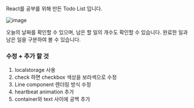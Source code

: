 React를 공부를 위해 만든 Todo List 입니다.

![image](https://user-images.githubusercontent.com/87455115/211745521-dcb4db7c-ecf6-4828-b735-ea19995e7797.png)

오늘의 날짜를 확인할 수 있으며, 남은 할 일의 개수도 확인할 수 있습니다.
완료한 일과 남은 일을 구분하여 볼 수 있습니다.

### 수정 + 추가 할 것 
1. localstorage 사용
2. check 하면 checkbox 색상을 보라색으로 수정
3. Line component 렌더링 방식 수정
4. heartbeat animation 추가
5. container와 text 사이에 공백 추가
